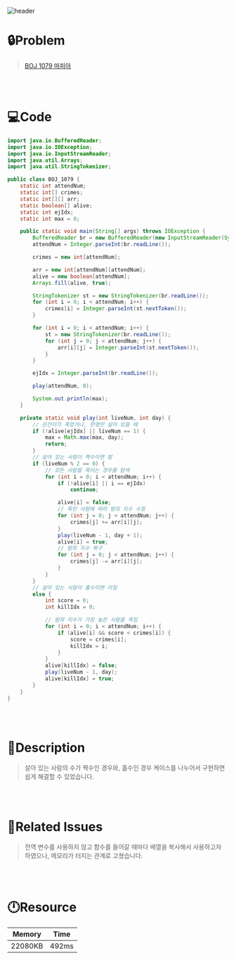 ![header](https://capsule-render.vercel.app/api?type=waving&height=200&color=0:FF658D,100:FFCB32&text=BOJ%201079&fontColor=FFFFFF&fontAlign=80&fontAlignY=35&fontSize=50)

# **🔒Problem**

> [BOJ 1079 마피아](https://www.acmicpc.net/problem/1079)

<br>
<br>

# **💻Code**

```java
import java.io.BufferedReader;
import java.io.IOException;
import java.io.InputStreamReader;
import java.util.Arrays;
import java.util.StringTokenizer;

public class BOJ_1079 {
    static int attendNum;
    static int[] crimes;
    static int[][] arr;
    static boolean[] alive;
    static int ejIdx;
    static int max = 0;

    public static void main(String[] args) throws IOException {
        BufferedReader br = new BufferedReader(new InputStreamReader(System.in));
        attendNum = Integer.parseInt(br.readLine());

        crimes = new int[attendNum];

        arr = new int[attendNum][attendNum];
        alive = new boolean[attendNum];
        Arrays.fill(alive, true);

        StringTokenizer st = new StringTokenizer(br.readLine());
        for (int i = 0; i < attendNum; i++) {
            crimes[i] = Integer.parseInt(st.nextToken());
        }

        for (int i = 0; i < attendNum; i++) {
            st = new StringTokenizer(br.readLine());
            for (int j = 0; j < attendNum; j++) {
                arr[i][j] = Integer.parseInt(st.nextToken());
            }
        }

        ejIdx = Integer.parseInt(br.readLine());

        play(attendNum, 0);

        System.out.println(max);
    }

    private static void play(int liveNum, int day) {
        // 은진이가 죽었거나, 한명만 살아 있을 때
        if (!alive[ejIdx] || liveNum == 1) {
            max = Math.max(max, day);
            return;
        }
        // 살아 있는 사람이 짝수이면 밤
        if (liveNum % 2 == 0) {
            // 모든 사람을 죽이는 경우를 탐색
            for (int i = 0; i < attendNum; i++) {
                if (!alive[i] || i == ejIdx)
                    continue;

                alive[i] = false;
                // 죽인 사람에 따라 범죄 지수 수정
                for (int j = 0; j < attendNum; j++) {
                    crimes[j] += arr[i][j];
                }
                play(liveNum - 1, day + 1);
                alive[i] = true;
                // 범죄 지수 복구
                for (int j = 0; j < attendNum; j++) {
                    crimes[j] -= arr[i][j];
                }
            }
        }
        // 살아 있는 사람이 홀수이면 아침
        else {
            int score = 0;
            int killIdx = 0;

            // 범죄 지수가 가장 높은 사람을 죽임
            for (int i = 0; i < attendNum; i++) {
                if (alive[i] && score < crimes[i]) {
                    score = crimes[i];
                    killIdx = i;
                }
            }
            alive[killIdx] = false;
            play(liveNum - 1, day);
            alive[killIdx] = true;
        }
    }
}

```

<br>
<br>

# **🔑Description**

> 살아 있는 사람의 수가 짝수인 경우와, 홀수인 경우 케이스를 나누어서 구현하면 쉽게 해결할 수 있었습니다.

<br>
<br>

# **📑Related Issues**

> 전역 변수를 사용하지 않고 함수를 들어갈 때마다 배열을 복사해서 사용하고자 하였으나, 메모리가 터지는 관계로 고쳤습니다.

<br>
<br>

# **🕛Resource**

| Memory  | Time  |
| ------- | ----- |
| 22080KB | 492ms |
